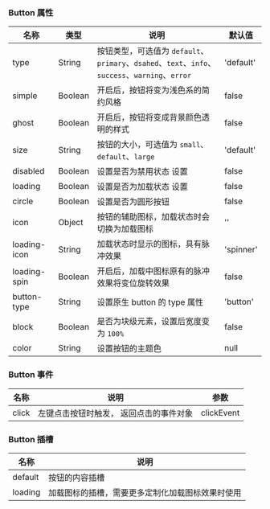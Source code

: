 ### Button 属性

| 名称         | 类型    | 说明                                                                                             | 默认值    |
| ------------ | ------- | ------------------------------------------------------------------------------------------------ | --------- |
| type         | String  | 按钮类型，可选值为 `default`、`primary`、`dsahed`、`text`、`info`、`success`、`warning`、`error` | 'default' |
| simple       | Boolean | 开启后，按钮将变为浅色系的简约风格                                                               | false     |
| ghost        | Boolean | 开启后，按钮将变成背景颜色透明的样式                                                             | false     |
| size         | String  | 按钮的大小，可选值为 `small`、`default`、`large`                                                 | 'default' |
| disabled     | Boolean | 设置是否为禁用状态                         设置                                                          | false     |
| loading      | Boolean | 设置是否为加载状态                         设置                                                          | false     |
| circle       | Boolean | 设置是否为圆形按钮                                                                                   | false     |
| icon         | Object  | 按钮的辅助图标，加载状态时会切换为加载图标                                                       | ''        |
| loading-icon | String  | 加载状态时显示的图标，具有脉冲效果                                                               | 'spinner' |
| loading-spin | Boolean | 开启后，加载中图标原有的脉冲效果将变位旋转效果                                                   | false     |
| button-type  | String  | 设置原生 button 的 type 属性                                                                     | 'button'  |
| block        | Boolean | 是否为块级元素，设置后宽度变为 `100%`                                  | false     |
| color   | String  | 设置按钮的主题色                                                                               | null      |

### Button 事件

| 名称     | 说明                                    | 参数       |
| -------- | --------------------------------------- | ---------- |
| click | 左键点击按钮时触发， 返回点击的事件对象 | clickEvent |

### Button 插槽

| 名称    | 说明                                             |
| ------- | ------------------------------------------------ |
| default | 按钮的内容插槽                                   |
| loading | 加载图标的插槽，需要更多定制化加载图标效果时使用 |
